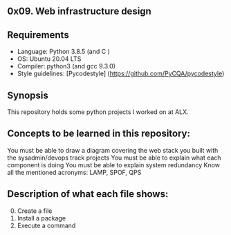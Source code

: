 ## 0x09. Web infrastructure design

## Requirements
* Language: Python 3.8.5 (and C )
* OS: Ubuntu 20.04 LTS
* Compiler: python3  (and gcc 9.3.0)
* Style guidelines: [Pycodestyle] (https://github.com/PyCQA/pycodestyle)

## Synopsis
This repository holds some python projects I worked on at ALX.

## Concepts to be learned in this repository:
You must be able to draw a diagram covering the web stack you built with the sysadmin/devops track projects
You must be able to explain what each component is doing
You must be able to explain system redundancy
Know all the mentioned acronyms: LAMP, SPOF, QPS

## Description of what each file shows:
0. Create a file
1. Install a package
2. Execute a command

